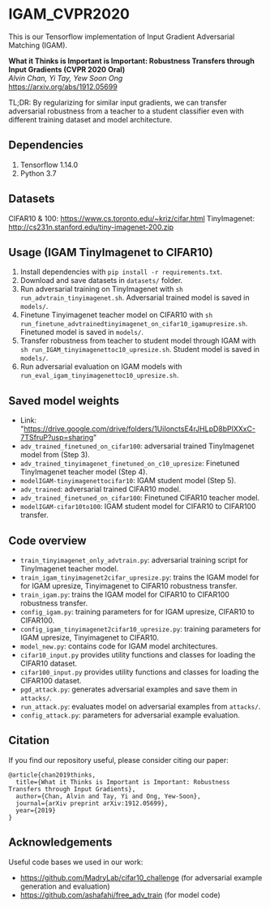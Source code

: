 # IGAM_CVPR2020
This is our Tensorflow implementation of Input Gradient Adversarial Matching (IGAM). 

**What it Thinks is Important is Important: Robustness Transfers through Input Gradients (CVPR 2020 Oral)**<br>
*Alvin Chan, Yi Tay, Yew Soon Ong*<br>
https://arxiv.org/abs/1912.05699

TL;DR: By regularizing for similar input gradients, we can transfer adversarial robustness from a teacher to a student classifier even with different training dataset and model architecture.


## Dependencies
1. Tensorflow 1.14.0
2. Python 3.7

## Datasets
CIFAR10 & 100: https://www.cs.toronto.edu/~kriz/cifar.html
TinyImagenet: http://cs231n.stanford.edu/tiny-imagenet-200.zip

## Usage (IGAM TinyImagenet to CIFAR10)
1. Install dependencies with `pip install -r requirements.txt`.
2. Download and save datasets in `datasets/` folder.
3. Run adversarial training on TinyImagenet with `sh run_advtrain_tinyimagenet.sh`. Adversarial trained model is saved in `models/`.
4. Finetune Tinyimagenet teacher model on CIFAR10 with `sh run_finetune_advtrainedtinyimagenet_on_cifar10_igamupresize.sh`. Finetuned model is saved in `models/`.
5. Transfer robustness from teacher to student model through IGAM with `sh run_IGAM_tinyimagenettoc10_upresize.sh`. Student model is saved in `models/`.
6. Run adversarial evaluation on IGAM models with `run_eval_igam_tinyimagenettoc10_upresize.sh`.


## Saved model weights
- Link: "https://drive.google.com/drive/folders/1UiIonctsE4rJHLpD8bPlXXxC-7TSfruP?usp=sharing"
- `adv_trained_finetuned_on_cifar100`: adversarial trained TinyImagenet model from (Step 3).
- `adv_trained_tinyimagenet_finetuned_on_c10_upresize`: Finetuned TinyImagenet teacher model (Step 4).
- `modelIGAM-tinyimagenettocifar10`: IGAM student model (Step 5).
- `adv_trained`: adversarial trained CIFAR10 model.
- `adv_trained_finetuned_on_cifar100`: Finetuned CIFAR10 teacher model.
- `modelIGAM-cifar10to100`: IGAM student model for CIFAR10 to CIFAR100 transfer.


## Code overview
- `train_tinyimagenet_only_advtrain.py`: adversarial training script for TinyImagenet teacher model.
- `train_igam_tinyimagenet2cifar_upresize.py`: trains the IGAM model for for IGAM upresize, Tinyimagenet to CIFAR10 robustness transfer.
- `train_igam.py`: trains the IGAM model for CIFAR10 to CIFAR100 robustness transfer.
- `config_igam.py`: training parameters for for IGAM upresize, CIFAR10 to CIFAR100.
- `config_igam_tinyimagenet2cifar10_upresize.py`: training parameters for IGAM upresize, Tinyimagenet to CIFAR10.
- `model_new.py`: contains code for IGAM model architectures.
- `cifar10_input.py` provides utility functions and classes for loading the CIFAR10 dataset.
- `cifar100_input.py` provides utility functions and classes for loading the CIFAR100 dataset.
- `pgd_attack.py`: generates adversarial examples and save them in `attacks/`.
- `run_attack.py`: evaluates model on adversarial examples from `attacks/`.
- `config_attack.py`: parameters for adversarial example evaluation.


## Citation
If you find our repository useful, please consider citing our paper:

```
@article{chan2019thinks,
  title={What it Thinks is Important is Important: Robustness Transfers through Input Gradients},
  author={Chan, Alvin and Tay, Yi and Ong, Yew-Soon},
  journal={arXiv preprint arXiv:1912.05699},
  year={2019}
}
```


## Acknowledgements

Useful code bases we used in our work:
- https://github.com/MadryLab/cifar10_challenge (for adversarial example generation and evaluation)
- https://github.com/ashafahi/free_adv_train (for model code)